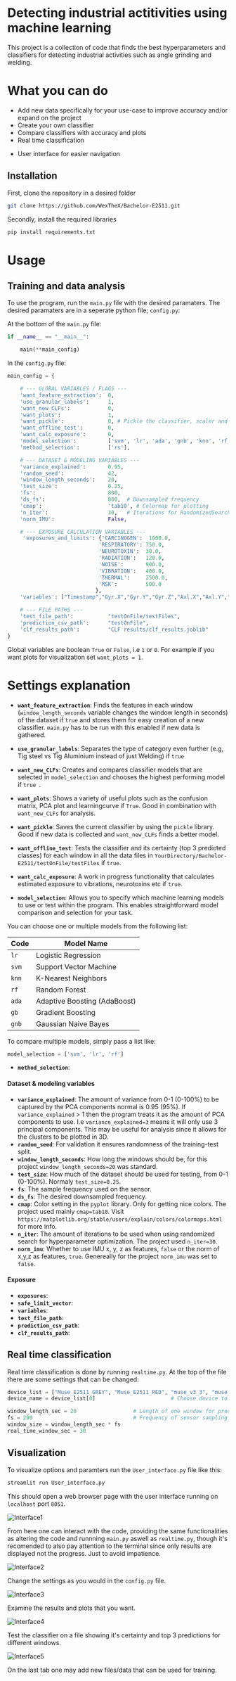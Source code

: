 # Detecting industrial actitivities using machine learning
This project is a collection of code that finds the best hyperparameters and classifiers for detecting industrial activities such as angle grinding and welding.


# What you can do

- Add new data specifically for your use-case to improve accuracy and/or expand on the project
- Create your own classifier
- Compare classifiers with accuracy and plots
- Real time classification
* User interface for easier navigation


## Installation

First, clone the repository in a desired folder

```bash
git clone https://github.com/WexTheX/Bachelor-E2511.git
```

Secondly, install the required libraries

```bash
pip install requirements.txt
```

# Usage 


## Training and data analysis
To use the program, run the `main.py` file with the desired paramaters. The desired paramaters are in a seperate python file; `config.py`:

At the bottom of the `main.py` file:
```python
if __name__ == "__main__":

    main(**main_config)
```
In the `config.py` file:
```python
main_config = {

    # --- GLOBAL VARIABLES / FLAGS ---
    'want_feature_extraction':  0,
    'use_granular_labels':      1, 
    'want_new_CLFs':            0,
    'want_plots':               1,
    'want_pickle':              0, # Pickle the classifier, scaler and PCA objects.
    'want_offline_test':        0,
    'want_calc_exposure':       0,
    'model_selection':          ['svm', 'lr', 'ada', 'gnb', 'knn', 'rf'],
    'method_selection':         ['rs'],

    # --- DATASET & MODELING VARIABLES ---
    'variance_explained':       0.95,
    'random_seed':              42,
    'window_length_seconds':    20,
    'test_size':                0.25,
    'fs':                       800,
    'ds_fs':                    800,  # Downsampled frequency
    'cmap':                     'tab10', # Colormap for plotting
    'n_iter':                   30,   # Iterations for RandomizedSearch
    'norm_IMU':                 False,

    # --- EXPOSURE CALCULATION VARIABLES ---
     'exposures_and_limits': {'CARCINOGEN':  1000.0,
                             'RESPIRATORY': 750.0, 
                             'NEUROTOXIN':  30.0, 
                             'RADIATION':   120.0, 
                             'NOISE':       900.0, 
                             'VIBRATION':   400.0,
                             'THERMAL':     2500.0, 
                             'MSK':         500.0
                            },
    'variables': ["Timestamp","Gyr.X","Gyr.Y","Gyr.Z","Axl.X","Axl.Y","Axl.Z","Mag.X","Mag.Y","Mag.Z","Temp"],

    # --- FILE PATHS ---
    'test_file_path':           "testOnFile/testFiles",
    'prediction_csv_path':      "testOnFile",
    'clf_results_path':         "CLF results/clf_results.joblib"
}
```
 
 Global variables are boolean `True` or `False`, i.e `1` or `0`. For example if you want plots for visualization set `want_plots = 1`.

 # Settings explanation

- **`want_feature_extraction`**: Finds the features in each window (`window_length_seconds` variable changes the window length in seconds) of the dataset if `true` and stores them for easy creation of a new classifier. `main.py` has to be run with this enabled if new data is gathered.

- **`use_granular_labels`**: Separates the type of category even further (e.g, Tig steel vs Tig Aluminium instead of just Welding) if `true`
- **`want_new_CLFs`**: Creates and compares classifier models that are selected in `model_selection` and chooses the highest performing model if `true `. 
- **`want_plots`**: Shows a variety of useful plots such as the confusion matrix, PCA plot and learningcurve if `True`. Good in combination with `want_new_CLFs` for analysis.
- **`want_pickle`**: Saves the current classifier by using the `pickle` library. Good if new data is collected and `want_new_CLFs` finds a better model.
- **`want_offline_test`**: Tests the classifier and its certainty (top 3 predicted classes) for each window in all the data files in `YourDirectory/Bachelor-E2511/testOnFile/testFiles` if `true`.
- **`want_calc_exposure`**: A work in progress functionality that calculates estimated exposure to vibrations, neurotoxins etc if `true`.
- **`model_selection`**: Allows you to specify which machine learning models to use or test within the program. This enables straightforward model comparison and selection for your task.

You can choose one or multiple models from the following list:

 Code | Model Name                  
-|-
`lr`  | Logistic Regression  
`svm` | Support Vector Machine       
`knn` | K-Nearest Neighbors   
`rf`  | Random Forest     
`ada` | Adaptive Boosting (AdaBoost)
`gb`  | Gradient Boosting
`gnb` | Gaussian Naive Bayes        
       
          

To compare multiple models, simply pass a list like:

```python
model_selection = ['svm', 'lr', 'rf']
```

- **`method_selection`**:

#### Dataset & modeling variables
- **`variance_explained`**: The amount of variance from 0-1 (0-100%) to be captured by the PCA components normal is 0.95 (95%). If `variance_explained` > 1 then the program treats it as the amount of PCA components to use. I.e `variance_explained=3` means it will only use 3 principal components. This may be useful for analysis since it allows for the clusters to be plotted in 3D.
- **`random_seed`**: For validation it ensures randomness of the training-test split. 
- **`window_length_seconds`**: How long the windows should be, for this project `window_length_seconds=20` was standard.
- **`test_size`**: How much of the dataset should be used for testing, from 0-1 (0-100%). Normaly `test_size=0.25`.
- **`fs`**: The sample frequency used on the sensor.
- **`ds_fs`**: The desired downsampled frequency.
- **`cmap`**: Color setting in the `pyplot` library. Only for getting nice colors. The project used mainly `cmap=tab10`. Visit `https://matplotlib.org/stable/users/explain/colors/colormaps.html` for more info.
- **`n_iter`**: The amount of iterations to be used when using randomized search for hyperparameter optimization. The project used `n_iter=30`.
- **`norm_imu`**: Whether to use IMU x, y, z as features, `false` or the norm of x,y,z as features, `true`. Genereally for the project `norm_imu` was set to `false`.

#### Exposure
- **`exposures`**: 
- **`safe_limit_vector`**:
- **`variables`**:
- **`test_file_path`**:
- **`prediction_csv_path`**: 
- **`clf_results_path`**:




## Real time classification
Real time classification is done by running `realtime.py`. At the top of the file there are some settings that can be changed:

```python
device_list = ["Muse_E2511_GREY", "Muse_E2511_RED", "muse_v3_3", "muse_v3"] # List of bluetooth devices 
device_name = device_list[0]                        # Choose device to connect to from listq

window_length_sec = 20                  # Length of one window for prediction
fs = 200                                # Frequency of sensor sampling
window_size = window_length_sec * fs
real_time_window_sec = 30  
```


## Visualization
To visualize options and paramters run the `User_interface.py` file like this:

```bash
streamlit run User_interface.py
```

This should open a web browser page with the user interface running on `localhost` port `8051`.

![Interface1](GIT_images\Interface1.png)

From here one can interact with the code, providing the same functionalities as altering the code and runnning `main.py` aswell as `realtime.py`, though it's recomended to also pay attention to the terminal since only results are displayed not the progress. Just to avoid impatience.

![Interface2](GIT_images\Interface2.png)

Change the settings as you would in the `config.py` file.

![Interface3](GIT_images\Interface5.png)

Examine the results and plots that you want.

![Interface4](GIT_images\Interface8.png)

Test the classifier on a file showing it's certainty and top 3 predictions for different windows.



![Interface5](GIT_images\Interface9.png)

On the last tab one may add new files/data that can be used for training.
